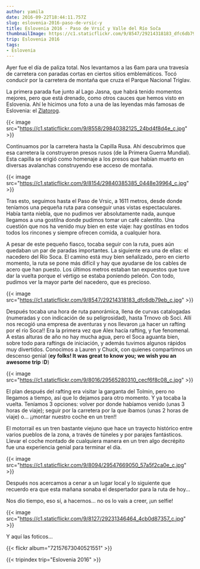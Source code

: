 ```yaml
---
author: yamila
date: 2016-09-22T18:44:11.757Z
slug: eslovenia-2016-paso-de-vrsic-y
title: Eslovenia 2016 - Paso de Vrsič y Valle del Río Soča
thumbnailImage: https://c1.staticflickr.com/9/8547/29214318183_dfc6db79eb_c.jpg
trip: Eslovenia 2016
tags:
- Eslovenia
---
```


Ayer fue el día de paliza total. Nos levantamos a las 6am para una travesía de carretera con paradas cortas en ciertos sitios emblemáticos. Tocó conducir por la carretera de montaña que cruza el Parque Nacional Triglav.

La primera parada fue junto al Lago Jasna, que habrá tenido momentos mejores, pero que está drenado, como otros cauces que hemos visto en Eslovenia. Ahí le hicimos una foto a una de las leyendas más famosas de Eslovenia: el <a href="https://es.m.wikipedia.org/wiki/Zlatorog" target="_new">Zlatorog</a>.

{{< image src="https://c1.staticflickr.com/9/8558/29840382125_24bd4f8d4e_c.jpg" >}}

Continuamos por la carretera hasta la Capilla Rusa. Ahí descubrimos que esa carretera la construyeron presos rusos (de la Primera Guerra Mundial). Esta capilla se erigió como homenaje a los presos que habían muerto en diversas avalanchas construyendo ese acceso de montaña.

{{< image src="https://c1.staticflickr.com/9/8154/29840385385_0448e39964_c.jpg" >}}

Tras esto, seguimos hasta el Paso de Vrsic, a 1611 metros, desde donde teníamos una pequeña ruta para conseguir unas vistas espectaculares. Había tanta niebla, que no pudimos ver absolutamente nada, aunque llegamos a una gostilna donde pudimos tomar un café calentito. Una cuestión que nos ha venido muy bien en este viaje: hay gostilnas en todos todos los rincones y siempre ofrecen comida, a cualquier hora.

A pesar de este pequeño fiasco, tocaba seguir con la ruta, pues aún quedaban un par de paradas importantes. La siguiente era una de ellas: el nacedero del Río Soca. El camino está muy bien señalizado, pero en cierto momento, la ruta se pone más difícil y hay que ayudarse de los cables de acero que han puesto. Los últimos metros estaban tan expuestos que tuve dar la vuelta porque el vértigo se estaba poniendo peleón. Con todo, pudimos ver la mayor parte del nacedero, que es precioso.

{{< image src="https://c1.staticflickr.com/9/8547/29214318183_dfc6db79eb_c.jpg" >}}

Después tocaba una hora de ruta panorámica, llena de curvas catalogadas (numeradas y con indicación de su peligrosidad), hasta Trnovo ob Soci. Allí nos recogió una empresa de aventuras y nos llevaron ¡¡a hacer un rafting por el río Soca!! Era la primera vez que Alex hacía rafting, y fue fenomenal. A estas alturas de año no hay mucha agua, pero el Soca aguanta bien, sobre todo para raftings de iniciación, y además tuvimos algunos rápidos muy divertidos. Conocimos a Lauren y Chuck, con quienes compartimos un descenso genial (<strong>ey folks! It was great to know you; we wish you an awesome trip :D</strong>)

{{< image src="https://c1.staticflickr.com/9/8016/29565280310_cecf6f8c08_c.jpg" >}}

El plan después del rafting era visitar la garganta del Tolmin, pero no llegamos a tiempo, así que lo dejamos para otro momento. Y ya tocaba la vuelta. Teníamos 3 opciones: volver por donde habíamos venido (unas 3 horas de viaje); seguir por la carretera por la que íbamos (unas 2 horas de viaje) o... ¡¡montar nuestro coche en un tren!!

El motorrail es un tren bastante viejuno que hace un trayecto histórico entre varios pueblos de la zona, a través de túneles y por parajes fantásticos. Llevar el coche montado de cualquiera manera en un tren algo decrépito fue una experiencia genial para terminar el día.

{{< image src="https://c1.staticflickr.com/9/8094/29547669050_57a5f2ca0e_c.jpg" >}}

Después nos acercamos a cenar a un lugar local y lo siguiente que recuerdo era que esta mañana sonaba el despertador para la ruta de hoy...

Nos dio tiempo, eso sí, a hacernos... no os lo vais a creer, ¡un selfie!

{{< image src="https://c1.staticflickr.com/9/8127/29231346464_4cb0d87357_c.jpg" >}}

Y aquí las foticos...

{{< flickr album="72157673040521551" >}}

{{< tripindex trip="Eslovenia 2016" >}}
